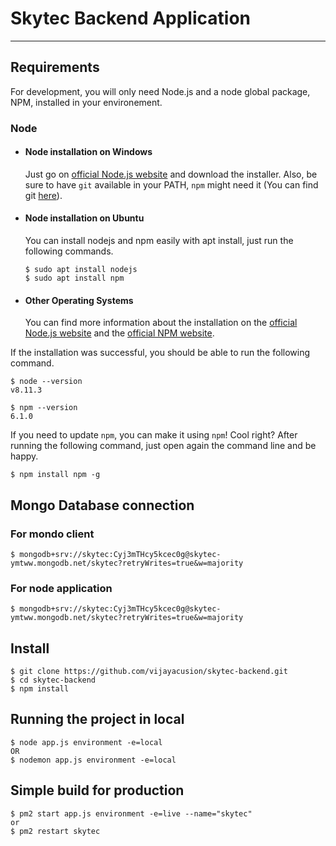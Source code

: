 # Skytec Backend Application


---
## Requirements

For development, you will only need Node.js and a node global package, NPM, installed in your environement.

### Node
- #### Node installation on Windows

  Just go on [official Node.js website](https://nodejs.org/) and download the installer.
Also, be sure to have `git` available in your PATH, `npm` might need it (You can find git [here](https://git-scm.com/)).

- #### Node installation on Ubuntu

  You can install nodejs and npm easily with apt install, just run the following commands.

      $ sudo apt install nodejs
      $ sudo apt install npm

- #### Other Operating Systems
  You can find more information about the installation on the [official Node.js website](https://nodejs.org/) and the [official NPM website](https://npmjs.org/).

If the installation was successful, you should be able to run the following command.

    $ node --version
    v8.11.3

    $ npm --version
    6.1.0

If you need to update `npm`, you can make it using `npm`! Cool right? After running the following command, just open again the command line and be happy.

    $ npm install npm -g

###
## Mongo Database connection

  ### For mondo client
    $ mongodb+srv://skytec:Cyj3mTHcy5kcec0g@skytec-ymtww.mongodb.net/skytec?retryWrites=true&w=majority
  ### For node application
    $ mongodb+srv://skytec:Cyj3mTHcy5kcec0g@skytec-ymtww.mongodb.net/skytec?retryWrites=true&w=majority

## Install

    $ git clone https://github.com/vijayacusion/skytec-backend.git
    $ cd skytec-backend
    $ npm install


## Running the project in local

    $ node app.js environment -e=local
    OR
    $ nodemon app.js environment -e=local

## Simple build for production

    $ pm2 start app.js environment -e=live --name="skytec"
    or
    $ pm2 restart skytec
